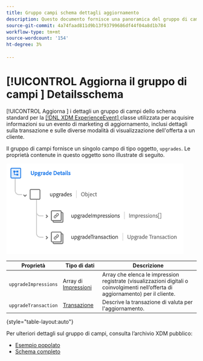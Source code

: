 ```yaml
---
title: Gruppo campi schema dettagli aggiornamento
description: Questo documento fornisce una panoramica del gruppo di campi dello schema Dettagli di aggiornamento.
source-git-commit: 4a74faad811d9b13f93799686df44f04a8d1b784
workflow-type: tm+mt
source-wordcount: '154'
ht-degree: 3%

---
```


# [!UICONTROL Aggiorna il gruppo di campi ] Detailsschema

[!UICONTROL Aggiorna ] i dettagli un gruppo di campi dello schema standard per la  [[!DNL XDM ExperienceEvent] ](../../classes/experienceevent.md) classe utilizzata per acquisire informazioni su un evento di marketing di aggiornamento, inclusi dettagli sulla transazione e sulle diverse modalità di visualizzazione dell&#39;offerta a un cliente.

Il gruppo di campi fornisce un singolo campo di tipo oggetto, `upgrades`. Le proprietà contenute in questo oggetto sono illustrate di seguito.

![Struttura dei dettagli di aggiornamento](../../images/field-groups/upgrade-details.png)

| Proprietà | Tipo di dati | Descrizione |
| --- | --- | --- |
| `upgradeImpressions` | Array di [Impressioni](../../data-types/impressions.md) | Array che elenca le impression registrate (visualizzazioni digitali o coinvolgimenti nell’offerta di aggiornamento) per il cliente. |
| `upgradeTransaction` | [Transazione](../../data-types/transaction.md) | Descrive la transazione di valuta per l&#39;aggiornamento. |

{style=&quot;table-layout:auto&quot;}

Per ulteriori dettagli sul gruppo di campi, consulta l’archivio XDM pubblico:

* [Esempio popolato](https://github.com/adobe/xdm/blob/master/components/fieldgroups/experience-event/industry-verticals/experienceevent-upgrade-details.example.1.json)
* [Schema completo](https://github.com/adobe/xdm/blob/master/components/fieldgroups/experience-event/industry-verticals/experienceevent-upgrade-details.schema.json)
